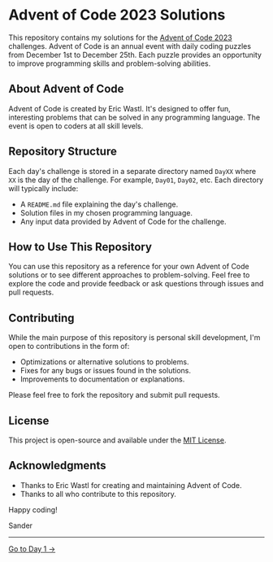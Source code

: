 # Advent of Code 2023 Solutions

This repository contains my solutions for the [Advent of Code 2023](https://adventofcode.com/2023) challenges. Advent of Code is an annual event with daily coding puzzles from December 1st to December 25th. Each puzzle provides an opportunity to improve programming skills and problem-solving abilities.

## About Advent of Code

Advent of Code is created by Eric Wastl. It's designed to offer fun, interesting problems that can be solved in any programming language. The event is open to coders at all skill levels.

## Repository Structure

Each day's challenge is stored in a separate directory named `DayXX` where `XX` is the day of the challenge. For example, `Day01`, `Day02`, etc. Each directory will typically include:

- A `README.md` file explaining the day's challenge.
- Solution files in my chosen programming language.
- Any input data provided by Advent of Code for the challenge.

## How to Use This Repository

You can use this repository as a reference for your own Advent of Code solutions or to see different approaches to problem-solving. Feel free to explore the code and provide feedback or ask questions through issues and pull requests.

## Contributing

While the main purpose of this repository is personal skill development, I'm open to contributions in the form of:

- Optimizations or alternative solutions to problems.
- Fixes for any bugs or issues found in the solutions.
- Improvements to documentation or explanations.

Please feel free to fork the repository and submit pull requests.

## License

This project is open-source and available under the [MIT License](LICENSE).

## Acknowledgments

- Thanks to Eric Wastl for creating and maintaining Advent of Code.
- Thanks to all who contribute to this repository.

Happy coding!

Sander

---

[Go to Day 1 →](../app/src/main/resources/day01/README.md)
